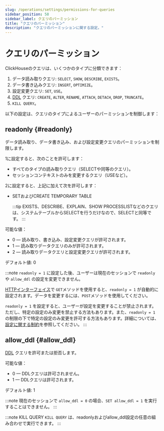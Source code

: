```yaml
---
slug: /operations/settings/permissions-for-queries
sidebar_position: 58
sidebar_label: クエリのパーミッション
title: "クエリのパーミッション"
description: "クエリのパーミッションに関する設定。"
---
```



# クエリのパーミッション

ClickHouseのクエリは、いくつかのタイプに分類できます：

1.  データ読み取りクエリ: `SELECT`, `SHOW`, `DESCRIBE`, `EXISTS`。
2.  データ書き込みクエリ: `INSERT`, `OPTIMIZE`。
3.  設定変更クエリ: `SET`, `USE`。
4.  [DDL](https://en.wikipedia.org/wiki/Data_definition_language) クエリ: `CREATE`, `ALTER`, `RENAME`, `ATTACH`, `DETACH`, `DROP`, `TRUNCATE`。
5.  `KILL QUERY`。

以下の設定は、クエリのタイプによるユーザーのパーミッションを制御します：

## readonly {#readonly}
データ読み取り、データ書き込み、および設定変更クエリのパーミッションを制限します。

1に設定すると、次のことを許可します：

- すべてのタイプの読み取りクエリ（SELECTや同等のクエリ）。
- セッションコンテキストのみを変更するクエリ（USEなど）。

2に設定すると、上記に加えて次を許可します：
- SETおよびCREATE TEMPORARY TABLE

  :::tip
  EXISTS、DESCRIBE、EXPLAIN、SHOW PROCESSLISTなどのクエリは、システムテーブルからSELECTを行うだけなので、SELECTと同等です。
  :::

可能な値：

- 0 — 読み取り、書き込み、設定変更クエリが許可されます。
- 1 — 読み取りデータクエリのみが許可されます。
- 2 — 読み取りデータクエリと設定変更クエリが許可されます。

デフォルト値: 0

:::note
`readonly = 1` に設定した後、ユーザーは現在のセッションで `readonly` や `allow_ddl` の設定を変更できません。

[HTTPインターフェイス](../../interfaces/http.md)で `GET`メソッドを使用すると、`readonly = 1` が自動的に設定されます。データを変更するには、`POST`メソッドを使用してください。

`readonly = 1` を設定すると、ユーザーが設定を変更することが禁止されます。ただし、特定の設定のみ変更を禁止する方法もあります。また、`readonly = 1` の制限の下で特定の設定のみ変更を許可する方法もあります。詳細については、[設定に関する制約](../../operations/settings/constraints-on-settings.md)を参照してください。
:::


## allow_ddl {#allow_ddl}

[DDL](https://en.wikipedia.org/wiki/Data_definition_language) クエリを許可または拒否します。

可能な値：

- 0 — DDLクエリは許可されません。
- 1 — DDLクエリは許可されます。

デフォルト値: 1

:::note
現在のセッションで `allow_ddl = 0` の場合、`SET allow_ddl = 1` を実行することはできません。
:::


:::note KILL QUERY
`KILL QUERY` は、readonlyおよびallow_ddl設定の任意の組み合わせで実行できます。
:::

